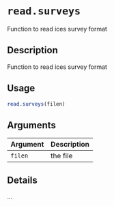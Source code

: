 # `read.surveys`

Function to read ices survey format


## Description

Function to read ices survey format


## Usage

```r
read.surveys(filen)
```


## Arguments

Argument      |Description
------------- |----------------
`filen`     |     the file


## Details

...


